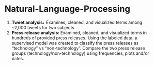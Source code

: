 # Natural-Language-Processing

1. <b>Tweet analysis:</b>  Examines, cleaned, and visualized terms among ~2,000 tweets for two subjects.
2. <b>Press release analysis:</b> Examined, cleaned, and visualized terms in hundreds of provided press releases. Using the labeled data, a supervised model was created to classify the press releases as “technology” vs “non-technology”. Compare the two press release groups (technology/non-technology) using frequencies, plots and/or dates. 
